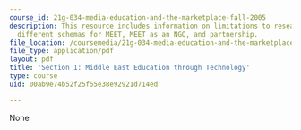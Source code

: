 ```yaml
---
course_id: 21g-034-media-education-and-the-marketplace-fall-2005
description: This resource includes information on limitations to research, three
  different schemas for MEET, MEET as an NGO, and partnership.
file_location: /coursemedia/21g-034-media-education-and-the-marketplace-fall-2005/00ab9e74b52f25f55e38e92921d714ed_MIT21G_034F05_meetcs.pdf
file_type: application/pdf
layout: pdf
title: 'Section 1: Middle East Education through Technology'
type: course
uid: 00ab9e74b52f25f55e38e92921d714ed

---
```

None